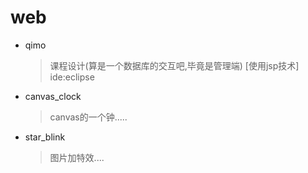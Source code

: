 # web
* qimo
  > 课程设计(算是一个数据库的交互吧,毕竟是管理端) [使用jsp技术] ide:eclipse
* canvas_clock
  > canvas的一个钟.....
 * star_blink
   > 图片加特效....
